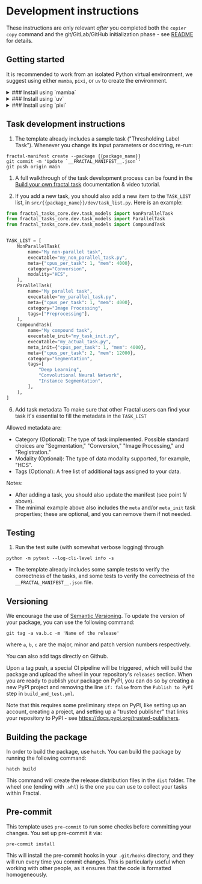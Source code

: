 # Development instructions

These instructions are only relevant *after* you completed both the `copier
copy` command and the git/GitLab/GitHub initialization phase - see
[README](https://github.com/fractal-analytics-platform/fractal-tasks-template#readme)
for details.

## Getting started

It is recommended to work from an isolated Python virtual environment, we suggest using either `mamba`, `pixi`, or `uv` to create the environment.

<details><summary>### Install using `mamba`</summary>

1. `mamba`: You can install it via [miniforge](https://github.com/conda-forge/miniforge).

2. Once you have `mamba` installed, you can create the virtual environment using the following command:

   ```console
   mamba create -n name-env python=3.11
   ```

    Here we used python 3.11 as an example, you can alternatively use `python=3.12` or `python=3.13`.
    In order to use the conda environment, you need to activate it:

    ```console
    mamba activate name-env

    ```

    and once you are done with the environment, you can deactivate it:

    ```console
    mamba deactivate
    ```

    or, simply close the terminal.

3. You can install your package to run it locally as in (run from within your package folder):

    ```console
    python -m pip install -e .
    ```

    this will install only the dependencies needed to run the package. If you want to install the development dependencies (e.g. pytest, hatch), you can run:

    ```console
    python -m pip install -e ".[dev]"
    ```

</details>

<details><summary>### Install using `uv`</summary>

The `uv` package is a fast and lightweight alternative to `pip`, which can be used to create isolated Python environments.
`uv` environments are stored in the project and can be easily recreated on different machines.

1. `uv`: You can install it via [uv](https://docs.astral.sh/uv/getting-started/installation/).

</details>

<details><summary>### Install using `pixi`</summary>

Like `uv`, `pixi` is an alternative to `pip` and `conda`, which can be used to create isolated Python environments.
Compared to `uv`, `pixi` allows to create mixes of Pypi, conda, and non-Python dependencies, which can be useful for some tasks.

1. `pixi`: You can install it via [pixi](https://pixi.sh/latest/installation/).

</details>

## Task development instructions

1. The template already includes a sample task ("Thresholding Label Task"). Whenever you change its input parameters or docstring, re-run:

```console
fractal-manifest create --package {{package_name}}
git commit -m 'Update `__FRACTAL_MANIFEST__.json`'
git push origin main
```

1. A full walkthrough of the task development process can be found in the [Build your own fractal task](https://fractal-analytics-platform.github.io/build_your_own_fractal_task/) documentation & video tutorial.

2. If you add a new task, you should also add a new item to the `TASK_LIST`
list, in `src/{{package_name}}/dev/task_list.py`. Here is an example:

```python
from fractal_tasks_core.dev.task_models import NonParallelTask
from fractal_tasks_core.dev.task_models import ParallelTask
from fractal_tasks_core.dev.task_models import CompoundTask


TASK_LIST = [
    NonParallelTask(
        name="My non-parallel task",
        executable="my_non_parallel_task.py",
        meta={"cpus_per_task": 1, "mem": 4000},
        category="Conversion",
        modality="HCS",
    ),
    ParallelTask(
        name="My parallel task",
        executable="my_parallel_task.py",
        meta={"cpus_per_task": 1, "mem": 4000},
        category="Image Processing",
        tags=["Preprocessing"],
    ),
    CompoundTask(
        name="My compound task",
        executable_init="my_task_init.py",
        executable="my_actual_task.py",
        meta_init={"cpus_per_task": 1, "mem": 4000},
        meta={"cpus_per_task": 2, "mem": 12000},
        category="Segmentation",
        tags=[
            "Deep Learning",
            "Convolutional Neural Network",
            "Instance Segmentation",
        ],
    ),
]
```

6. Add task metadata
To make sure that other Fractal users can find your task it's essential to fill the metadata in the `TASK_LIST`

Allowed metadata are:

* Category (Optional): The type of task implemented. Possible standard choices are "Segmentation," "Conversion," "Image Processing," and "Registration."
* Modality (Optional): The type of data modality supported, for example, "HCS".
* Tags (Optional): A free list of additional tags assigned to your data.

Notes:

* After adding a task, you should also update the manifest (see point 1/ above).
* The minimal example above also includes the `meta` and/or `meta_init` task properties; these are optional, and you can remove them if not needed.

## Testing

1. Run the test suite (with somewhat verbose logging) through

```console
python -m pytest --log-cli-level info -s
```

* The template already includes some sample tests to verify the correctness of the tasks, and some tests to verify the correctness of the `__FRACTAL_MANIFEST__.json` file.

## Versioning

We encourage the use of [Semantic Versioning](https://semver.org/).
To update the version of your package, you can use the following command:

```console
git tag -a va.b.c -m 'Name of the release'
```

where `a`, `b`, `c` are the major, minor and patch version numbers respectively.

You can also add tags directly on Github.

Upon a tag push, a special CI pipeline will be triggered, which will build the package and upload the wheel in your repository's `releases` section.
When you are ready to publish your package on PyPI, you can do so by creating a new PyPI project and removing the line `if: false` from the `Publish to PyPI` step in `build_and_test.yml`.

Note that this requires some preliminary steps on PyPI, like setting up an account, creating a project, and setting up a "trusted publisher" that links your repository to PyPI - see <https://docs.pypi.org/trusted-publishers>.

## Building the package

In order to build the package, use `hatch`. You can build the package by running the following command:

```console
hatch build
```

This command will create the release distribution files in the `dist` folder.
The wheel one (ending with `.whl`) is the one you can use to collect your tasks
within Fractal.

## Pre-commit

This template uses `pre-commit` to run some checks before committing your changes. You set up pre-commit it via:

```console
pre-commit install
```

This will install the pre-commit hooks in your `.git/hooks` directory, and they will run every time you commit changes.
This is particularly useful when working with other people, as it ensures that the code is formatted homogeneously.
